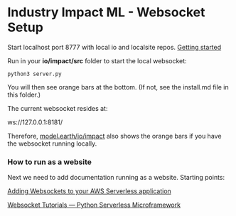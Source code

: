
# Industry Impact ML - Websocket Setup


Start localhost port 8777 with local io and localsite repos. [Getting started](../../localsite/start)  


Run in your <b>io/impact/src</b> folder to start the local websocket:

	python3 server.py
    
You will then see orange bars at the bottom. (If not, see the install.md file in this folder.)

The current websocket resides at:

ws://127.0.0.1:8181/

Therefore, [model.earth/io/impact](https://model.earth/io/impact/) also shows the orange bars if you have the websocket running locally.  

### How to run as a website

Next we need to add documentation running as a website. Starting points:

[Adding Websockets to your AWS Serverless application](https://medium.com/artificial-industry/adding-websockets-to-your-aws-serverless-application-d8b1631754f6)  

[Websocket Tutorials — Python Serverless Microframework](https://aws.github.io/chalice/tutorials/websockets)

<!--
	Range slider
	https://github.com/niandco/range
-->

